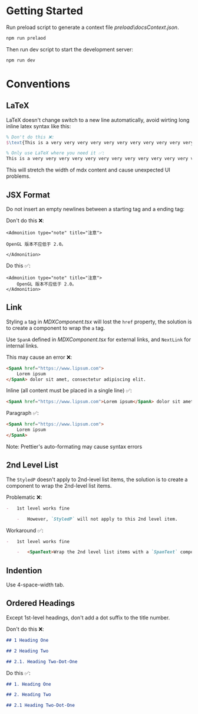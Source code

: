# Getting Started

Run preload script to generate a context file _preload\docsContext.json_.

```bash
npm run prelaod
```

Then run dev script to start the development server:

```bash
npm run dev
```

# Conventions

## LaTeX

LaTeX doesn't change switch to a new line automatically, avoid wirting long inline latex syntax like this:

```latex
% Don't do this ❌:
$\text{This is a very very very very very very very very very very very very very very very very very very very very very very very very very long line.} \cos\theta$
```

```latex
% Only use LaTeX where you need it ✅:
This is a very very very very very very very very very very very very very very very very very very very very very very very very very long line. $\cos\theta$
```

This will stretch the width of mdx content and cause unexpected UI problems.

## JSX Format

Do not insert an empty newlines between a starting tag and a ending tag:

Don't do this ❌:

```mdx
<Admonition type="note" title="注意">

OpenGL 版本不应低于 2.0。

</Admonition>
```

Do this ✅:

```tsx
<Admonition type="note" title="注意">
	OpenGL 版本不应低于 2.0。
</Admonition>
```

## Link

Styling `a` tag in _MDXComponent.tsx_ will lost the `href` property, the solution is to create a component to wrap the `a` tag.

Use `SpanA` defined in _MDXComponent.tsx_ for external links, and `NextLink` for internal links.

This may cause an error ❌:

```md
<SpanA href="https://www.lipsum.com">
	Lorem ipsum
</SpanA> dolor sit amet, consectetur adipiscing elit.
```

Inline (all content must be placed in a single line) ✅:

```md
<SpanA href="https://www.lipsum.com">Lorem ipsum</SpanA> dolor sit amet, consectetur adipiscing elit.
```

Paragraph ✅:

```md
<SpanA href="https://www.lipsum.com">
	Lorem ipsum
</SpanA>
```

Note: Prettier's auto-formating may cause syntax errors

## 2nd Level List

The `StyledP` doesn't apply to 2nd-level list items, the solution is to create a component to wrap the 2nd-level list items.

Problematic ❌:

```md
-   1st level works fine

    -   However, `StyledP` will not apply to this 2nd level item.
```

Workaround ✅:

```md
-   1st level works fine

    -   <SpanText>Wrap the 2nd level list items with a `SpanText` component can fix  the problme.</SpanText>
```

## Indention

Use 4-space-width tab.

## Ordered Headings

Except 1st-level headings, don't add a dot suffix to the title number.

Don't do this ❌:

```md
## 1 Heading One

## 2 Heading Two

## 2.1. Heading Two-Dot-One
```

Do this ✅:

```md
## 1. Heading One

## 2. Heading Two

## 2.1 Heading Two-Dot-One
```
